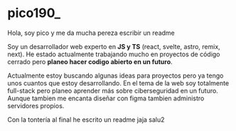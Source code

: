 # pico190_

Hola, soy pico y me da mucha pereza escribir un readme

Soy un desarrollador web experto en **JS y TS** (react, svelte, astro, remix, next).
He estado actualmente trabajando mucho en proyectos de código cerrado pero **planeo hacer codigo abierto en un futuro**.

Actualmente estoy buscando algunas ideas para proyectos pero ya tengo unos cuantos que estoy desarrollando.
En el tema de la web soy totalmente full-stack pero planeo aprender más sobre ciberseguridad en un futuro.
Aunque tambien me encanta diseñar con figma tambien administro servidores propios.

Con la tontería al final he escrito un readme jaja salu2
